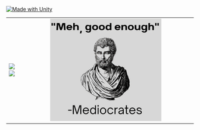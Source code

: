 [![Made with Unity](https://img.shields.io/badge/Ilynn-FFB84C.svg?style=for-the-badge&logo=#)]([[https://unity3d.com](https://ilynn-zip.github.io/ilynn-site)](https://ilynn-zip.github.io/ilynn-site))

<table border="0px">
  <tr>
    <td>
      <img height="220em" src="https://github-readme-stats-sigma-five.vercel.app/api?username=ilynn-zip&show_icons=true&hide_border=true&&count_private=true&include_all_commits=true" /><br>
      <img height="220em" src="https://github-readme-stats-sigma-five.vercel.app/api/top-langs/?username=ilynn-zip&exclude_repo=KNN-Image-Classification&show_icons=true&hide_border=true&layout=compact&langs_count=8"/>  
    </td>
    <td align="center">
      <img src="assets/mediocrates.png" alt="" width="65%" >
    </td>
  </tr>
</table>
